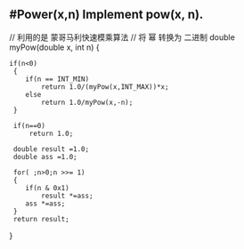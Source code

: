 #Power(x,n)
Implement pow(x, n).
---


// 利用的是 蒙哥马利快速模乘算法 
// 将 幂 转换为 二进制 
 double myPow(double x, int n) {

	if(n<0)
	 {
		if(n == INT_MIN)
			return 1.0/(myPow(x,INT_MAX))*x;
		else
			return 1.0/myPow(x,-n);
	 }

	 if(n==0)
		 return 1.0;

	 double result =1.0;
	 double ass =1.0;

	 for( ;n>0;n >>= 1)
	 {
		if(n & 0x1)
			result *=ass;
		ass *=ass;
	 }
	 return result;
 }
